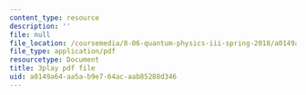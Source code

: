 ```yaml
---
content_type: resource
description: ''
file: null
file_location: /coursemedia/8-06-quantum-physics-iii-spring-2018/a0149a64aa5ab9e764acaab85288d346_Tcv3_Gk1Ysg.pdf
file_type: application/pdf
resourcetype: Document
title: 3play pdf file
uid: a0149a64-aa5a-b9e7-64ac-aab85288d346
---
```

